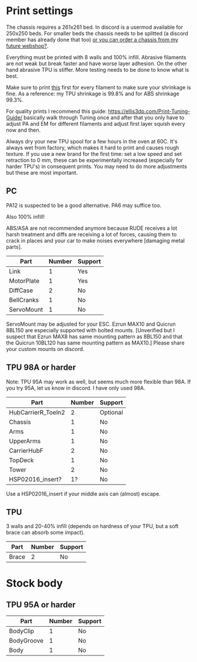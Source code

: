 # Print settings

The chassis requires a 261x261 bed. In discord is a usermod available for 250x250 beds. For smaller beds the chassis needs to be splitted (a discord member has already done that too) [or you can order a chassis from my future webshop?]().

Everything must be printed with 8 walls and 100% infill. Abrasive filaments are not weak but break faster and have worse layer adhesion. On the other hand abrasive TPU is stiffer. More testing needs to be done to know what is best.

Make sure to print [this](/Calibration.stl) first for every filament to make sure your shrinkage is fine. As a reference: my TPU shrinkage is 99.8% and for ABS shrinkage 99.3%.

For quality prints I recommend this guide: https://ellis3dp.com/Print-Tuning-Guide/ basically walk through Tuning once and after that you only have to adjust PA and EM for different filaments and adjust first layer squish every now and then.

Always dry your new TPU spool for a few hours in the oven at 60C. It's always wet from factory, which makes it hard to print and causes rough texture. If you use a new brand for the first time: set a low speed and set retraction to 0 mm, these can be experimentally increased (especially for harder TPU's) in consequent prints. You may need to do more adjustments but these are most important.

## PC

PA12 is suspected to be a good alternative. PA6 may suffice too.

Also 100% infill!

ABS/ASA are not recommended anymore because RUDE receives a lot harsh treatment and diffs are receiving a lot of forces, causing them to crack in places and your car to make noises everywhere [damaging metal parts].

Part | Number | Support
--- | --- | ---
Link | 1 | Yes
MotorPlate | 1 | Yes
DiffCase | 2 | No
BellCranks | 1 | No
ServoMount | 1 | No

ServoMount may be adjusted for your ESC. Ezrun MAX10 and Quicrun 8BL150 are especially supported with bolted mounts. [Unverified but I suspect that Ezrun MAX8 has same mounting pattern as 8BL150 and that the Quicrun 10BL120 has same mounting pattern as MAX10.] Please share your custom mounts on discord.

## TPU 98A or harder

Note: TPU 95A may work as well, but seems much more flexible than 98A. If you try 95A, let us know in discord. I have only used 98A.

Part | Number | Support
--- | --- | ---
HubCarrierR_ToeIn2 | 2 | Optional
Chassis | 1 | No
Arms | 1 | No
UpperArms | 1 | No
CarrierHubF | 2 | No
TopDeck | 1 | No
Tower | 2 | No
HSP02016_insert? | 1? | No

Use a HSP02016_insert if your middle axis can (almost) escape.

## TPU

3 walls and 20-40% infill (depends on hardness of your TPU, but a soft brace can absorb some impact).

Part | Number | Support
--- | --- | ---
Brace | 2 | No

# Stock body

## TPU 95A or harder

Part | Number | Support
--- | --- | ---
BodyClip | 1 | No
BodyGroove | 1 | No
Body | 1 | No
